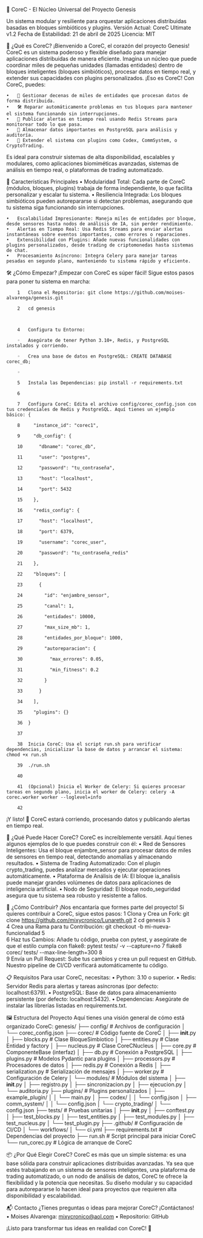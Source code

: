 🌟 CoreC - El Núcleo Universal del Proyecto Genesis


Un sistema modular y resiliente para orquestar aplicaciones distribuidas basadas en bloques simbióticos y plugins. Versión Actual: CoreC Ultimate v1.2 Fecha de Estabilidad: 21 de abril de 2025 Licencia: MIT

🚀 ¿Qué es CoreC?
¡Bienvenido a CoreC, el corazón del proyecto Genesis! CoreC es un sistema poderoso y flexible diseñado para manejar aplicaciones distribuidas de manera eficiente. Imagina un núcleo que puede coordinar miles de pequeñas unidades (llamadas entidades) dentro de bloques inteligentes (bloques simbióticos), procesar datos en tiempo real, y extender sus capacidades con plugins personalizados. ¡Eso es CoreC!
Con CoreC, puedes:

	•	🧠 Gestionar decenas de miles de entidades que procesan datos de forma distribuida.
	•	🛠️ Reparar automáticamente problemas en tus bloques para mantener el sistema funcionando sin interrupciones.
	•	📡 Publicar alertas en tiempo real usando Redis Streams para monitorear todo lo que pasa.
	•	💾 Almacenar datos importantes en PostgreSQL para análisis y auditoría.
	•	🧩 Extender el sistema con plugins como Codex, CommSystem, o CryptoTrading.

Es ideal para construir sistemas de alta disponibilidad, escalables y modulares, como aplicaciones biomiméticas avanzadas, sistemas de análisis en tiempo real, o plataformas de trading automatizado.


🌈 Características Principales
	•	Modularidad Total: Cada parte de CoreC (módulos, bloques, plugins) trabaja de forma independiente, lo que facilita personalizar y escalar tu sistema.
	•	Resiliencia Integrada: Los bloques simbióticos pueden autorepararse si detectan problemas, asegurando que tu sistema siga funcionando sin interrupciones.
 
	•	Escalabilidad Impresionante: Maneja miles de entidades por bloque, desde sensores hasta nodos de análisis de IA, sin perder rendimiento.
	•	Alertas en Tiempo Real: Usa Redis Streams para enviar alertas instantáneas sobre eventos importantes, como errores o reparaciones.
	•	Extensibilidad con Plugins: Añade nuevas funcionalidades con plugins personalizados, desde trading de criptomonedas hasta sistemas de chat.
	•	Procesamiento Asíncrono: Integra Celery para manejar tareas pesadas en segundo plano, manteniendo tu sistema rápido y eficiente.


🛠️ ¿Cómo Empezar?
¡Empezar con CoreC es súper fácil! Sigue estos pasos para poner tu sistema en marcha:

        1	Clona el Repositorio: git clone https://github.com/moises-alvarenga/genesis.git
	
        2	cd genesis
	
        	
	
        4	Configura tu Entorno:
	
        ◦	Asegúrate de tener Python 3.10+, Redis, y PostgreSQL instalados y corriendo.
	
        ◦	Crea una base de datos en PostgreSQL: CREATE DATABASE corec_db;
	
        ◦	
	
        5	Instala las Dependencias: pip install -r requirements.txt
	
        6	
	
        7	Configura CoreC: Edita el archivo config/corec_config.json con tus credenciales de Redis y PostgreSQL. Aquí tienes un ejemplo básico: {
	
        8	  "instance_id": "corec1",
	
        9	  "db_config": {
	
        10	    "dbname": "corec_db",
	
        11	    "user": "postgres",
	
        12	    "password": "tu_contraseña",
	
        13	    "host": "localhost",
	
        14	    "port": 5432
	
        15	  },
	
        16	  "redis_config": {
	
        17	    "host": "localhost",
	
        18	    "port": 6379,
	
        19	    "username": "corec_user",
	
        20	    "password": "tu_contraseña_redis"
	
        21	  },
	
        22	  "bloques": [
	
        23	    {
	
        24	      "id": "enjambre_sensor",
	
        25	      "canal": 1,
	
        26	      "entidades": 10000,
	
        27	      "max_size_mb": 1,
	
        28	      "entidades_por_bloque": 1000,
	
        29	      "autoreparacion": {
	
        30	        "max_errores": 0.05,
	
        31	        "min_fitness": 0.2
	
        32	      }
	
        33	    }
	
        34	  ],
	
        35	  "plugins": {}
	
        36	}
	
        37	
	
        38	Inicia CoreC: Usa el script run.sh para verificar dependencias, inicializar la base de datos y arrancar el sistema: chmod +x run.sh
	
        39	./run.sh
	
        40	
	
        41	(Opcional) Inicia el Worker de Celery: Si quieres procesar tareas en segundo plano, inicia el worker de Celery: celery -A corec.worker worker --loglevel=info
	
        42	
¡Y listo! 🎉 CoreC estará corriendo, procesando datos y publicando alertas en tiempo real.


🌟 ¿Qué Puede Hacer CoreC?
CoreC es increíblemente versátil. Aquí tienes algunos ejemplos de lo que puedes construir con él:
	•	Red de Sensores Inteligentes: Usa el bloque enjambre_sensor para procesar datos de miles de sensores en tiempo real, detectando anomalías y almacenando resultados.
	•	Sistema de Trading Automatizado: Con el plugin crypto_trading, puedes analizar mercados y ejecutar operaciones automáticamente.
	•	Plataforma de Análisis de IA: El bloque ia_analisis puede manejar grandes volúmenes de datos para aplicaciones de inteligencia artificial.
	•	Nodo de Seguridad: El bloque nodo_seguridad asegura que tu sistema sea robusto y resistente a fallos.


🔧 ¿Cómo Contribuir?
¡Nos encantaría que formes parte del proyecto! Si quieres contribuir a CoreC, sigue estos pasos:
	1	Clona y Crea un Fork: git clone https://github.com/mixycronico/Lunareth.git
	2	cd genesis
	3	
	4	Crea una Rama para tu Contribución: git checkout -b mi-nueva-funcionalidad
	5	
	6	Haz tus Cambios: Añade tu código, prueba con pytest, y asegúrate de que el estilo cumpla con flake8: pytest tests/ -v --capture=no
	7	flake8 corec/ tests/ --max-line-length=300
	8	
	9	Envía un Pull Request: Sube tus cambios y crea un pull request en GitHub. Nuestro pipeline de CI/CD verificará automáticamente tu código.

📋 Requisitos
Para usar CoreC, necesitas:
	•	Python: 3.10 o superior.
	•	Redis: Servidor Redis para alertas y tareas asíncronas (por defecto: localhost:6379).
	•	PostgreSQL: Base de datos para almacenamiento persistente (por defecto: localhost:5432).
	•	Dependencias: Asegúrate de instalar las librerías listadas en requirements.txt.

🖼️ Estructura del Proyecto
Aquí tienes una visión general de cómo está organizado CoreC:
genesis/
├── config/                  # Archivos de configuración
│   └── corec_config.json
├── corec/                   # Código fuente de CoreC
│   ├── __init__.py
│   ├── blocks.py           # Clase BloqueSimbiotico
│   ├── entities.py         # Clase Entidad y factory
│   ├── nucleus.py          # Clase CoreCNucleus
│   ├── core.py             # ComponenteBase (interfaz)
│   ├── db.py               # Conexión a PostgreSQL
│   ├── plugins.py          # Modelos Pydantic para plugins
│   ├── processors.py       # Procesadores de datos
│   ├── redis.py            # Conexión a Redis
│   ├── serialization.py    # Serialización de mensajes
│   ├── worker.py           # Configuración de Celery
│   └── modules/            # Módulos del sistema
│       ├── __init__.py
│       ├── registro.py
│       ├── sincronizacion.py
│       ├── ejecucion.py
│       └── auditoria.py
├── plugins/                 # Plugins personalizados
│   ├── example_plugin/
│   │   └── main.py
│   ├── codex/
│   │   └── config.json
│   ├── comm_system/
│   │   └── config.json
│   └── crypto_trading/
│       └── config.json
├── tests/                   # Pruebas unitarias
│   ├── __init__.py
│   ├── conftest.py
│   ├── test_blocks.py
│   ├── test_entities.py
│   ├── test_modules.py
│   ├── test_nucleus.py
│   └── test_plugin.py
├── .github/                 # Configuración de CI/CD
│   └── workflows/
│       └── ci.yml
├── requirements.txt         # Dependencias del proyecto
├── run.sh                   # Script principal para iniciar CoreC
└── run_corec.py             # Lógica de arranque de CoreC

📦 ¿Por Qué Elegir CoreC?
CoreC es más que un simple sistema: es una base sólida para construir aplicaciones distribuidas avanzadas. Ya sea que estés trabajando en un sistema de sensores inteligentes, una plataforma de trading automatizado, o un nodo de análisis de datos, CoreC te ofrece la flexibilidad y la potencia que necesitas. Su diseño modular y su capacidad para autorepararse lo hacen ideal para proyectos que requieren alta disponibilidad y escalabilidad.

📬 Contacto
¿Tienes preguntas o ideas para mejorar CoreC? ¡Contáctanos!
	•	Moises Alvarenga: mixycronico@aol.com
	•	Repositorio: GitHub

¡Listo para transformar tus ideas en realidad con CoreC! 🚀
